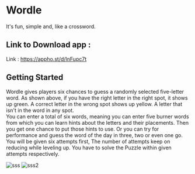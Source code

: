 # Wordle

It's fun, simple and, like a crossword.
## Link to Download app :
Link : https://appho.st/d/InFupc7t

## Getting Started

Wordle gives players six chances to guess a randomly selected five-letter word. As shown above, if you have the right letter in the right spot, it shows up green. A correct letter in the wrong spot shows up yellow. A letter that isn't in the word in any spot.
<br>
You can enter a total of six words, meaning you can enter five burner words from which you can learn hints about the letters and their placements. Then you get one chance to put those hints to use. Or you can try for performance and guess the word of the day in three, two or even one go.
<br>
You will be given six attempts first, The number of attempts keep on reducing while leveling up. You have to solve the Puzzle within given attempts respectively.




![sss](https://user-images.githubusercontent.com/68099982/169686774-343e167b-740f-40f5-999e-27a7b48cc21b.JPG)
![sss2](https://user-images.githubusercontent.com/68099982/169686779-30940fea-6cf0-4c49-94a0-893200085af7.JPG)

